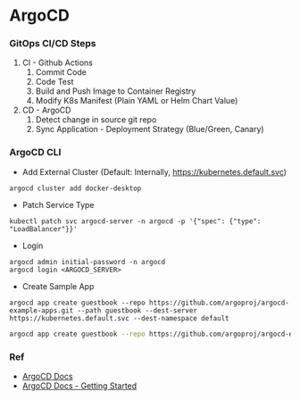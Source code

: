# ArgoCD

### GitOps CI/CD Steps
1. CI - Github Actions
    1. Commit Code
    2. Code Test
    3. Build and Push Image to Container Registry
    4. Modify K8s Manifest (Plain YAML or Helm Chart Value)
2. CD - ArgoCD
    1. Detect change in source git repo
    2. Sync Application - Deployment Strategy (Blue/Green, Canary)

### ArgoCD CLI
- Add External Cluster (Default: Internally, https://kubernetes.default.svc)
```
argocd cluster add docker-desktop
```
- Patch Service Type
```
kubectl patch svc argocd-server -n argocd -p '{"spec": {"type": "LoadBalancer"}}'
```
- Login
```
argocd admin initial-password -n argocd
argocd login <ARGOCD_SERVER>
```
- Create Sample App
```
argocd app create guestbook --repo https://github.com/argoproj/argocd-example-apps.git --path guestbook --dest-server https://kubernetes.default.svc --dest-namespace default
```

```bash
argocd app create guestbook --repo https://github.com/argoproj/argocd-example-apps.git --path guestbook --dest-server https://kubernetes.default.svc --dest-namespace default
```

### Ref
- [ArgoCD Docs](https://argo-cd.readthedocs.io/en/stable/)
- [ArgoCD Docs - Getting Started](https://argo-cd.readthedocs.io/en/stable/getting_started/)